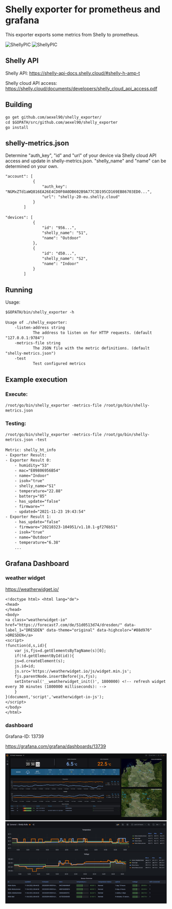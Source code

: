 # Shelly exporter for prometheus and grafana

This exporter exports some metrics from Shelly to prometheus.

![ShellyPIC](https://shelly.cloud/wp-content/uploads/2020/06/Shelly_HT.png)
![ShellyPIC](https://shelly.cloud/wp-content/uploads/2020/06/Shelly_2.5.png)

## Shelly API

Shelly API: https://shelly-api-docs.shelly.cloud/#shelly-h-amp-t

Shelly cloud API access: https://shelly.cloud/documents/developers/shelly_cloud_api_access.pdf

## Building

    go get github.com/aexel90/shelly_exporter/
    cd $GOPATH/src/github.com/aexel90/shelly_exporter
    go install

## shelly-metrics.json

Determine "auth_key", "id" and "url" of your device via Shelly cloud API access and update in shelly-metrics.json.
"shelly_name" and "name" can be determined on your own.

    "account": [
                {
                    "auth_key": "NGMxZTd1aWQ816EA26E4CD0F0A0DB602B9A77C3D195CD169EB86703ED0...",
                    "url": "shelly-20-eu.shelly.cloud"
                }
            ]

    "devices": [
                {
                    "id": "956...",                  
                    "shelly_name": "S1",
                    "name": "Outdoor"
                },
                {
                    "id": "d50...",                   
                    "shelly_name": "S2",
                    "name": "Indoor"
                }
            ]

## Running

Usage:

    $GOPATH/bin/shelly_exporter -h

    Usage of ./shelly_exporter:
        -listen-address string
                The address to listen on for HTTP requests. (default "127.0.0.1:9784")
        -metrics-file string
                The JSON file with the metric definitions. (default "shelly-metrics.json")
        -test
                Test configured metrics

## Example execution

### Execute:

    /root/go/bin/shelly_exporter -metrics-file /root/go/bin/shelly-metrics.json

### Testing:

    /root/go/bin/shelly_exporter -metrics-file /root/go/bin/shelly-metrics.json -test

    Metric: shelly_ht_info
    - Exporter Result:
    - Exporter Result 0:
        - humidity="53"
        - mac="E09806956B54"
        - name="Indoor"
        - isok="true"
        - shelly_name="S1"
        - temperature="22.88"
        - battery="85"
        - has_update="false"
        - firmware=""
        - updated="2021-11-23 19:43:54"
    - Exporter Result 1:
        - has_update="false"
        - firmware="20210323-104951/v1.10.1-gf276b51"
        - isok="true"
        - name="Outdoor"
        - temperature="6.38"
        ...


## Grafana Dashboard

### weather widget

https://weatherwidget.io/

    <!doctype html> <html lang="de">
    <head>
    </head>
    <body>
    <a class="weatherwidget-io" href="https://forecast7.com/de/51d0513d74/dresden/" data-label_1="DRESDEN" data-theme="original" data-highcolor="#88d976" >DRESDEN</a>
    <script>
    !function(d,s,id){
        var js,fjs=d.getElementsByTagName(s)[0];
        if(!d.getElementById(id)){
        js=d.createElement(s);
        js.id=id;
        js.src='https://weatherwidget.io/js/widget.min.js';
        fjs.parentNode.insertBefore(js,fjs);
        setInterval('__weatherwidget_init()', 1800000) <!-- refresh widget every 30 minutes (1800000 milliseconds): -->
        }
    }(document,'script','weatherwidget-io-js');
    </script>
    </body>
    </html>

### dashboard

Grafana-ID: 13739

https://grafana.com/grafana/dashboards/13739

![Grafana](https://raw.githubusercontent.com/aexel90/shelly_exporter/main/grafana/screenshot.jpg)
![Grafana Rollo](https://raw.githubusercontent.com/aexel90/shelly_exporter/main/grafana/screenshot_rollo.jpg)